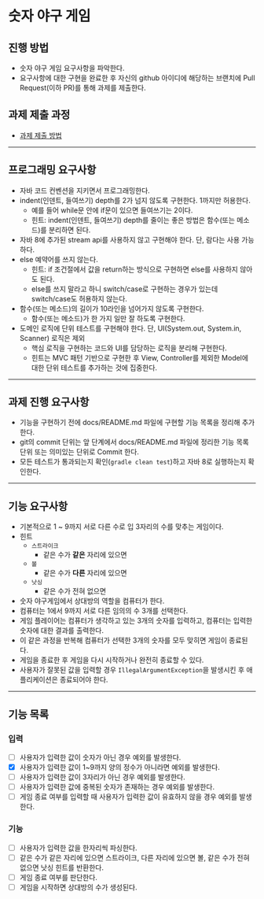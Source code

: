 # 숫자 야구 게임

## 진행 방법

* 숫자 야구 게임 요구사항을 파악한다.
* 요구사항에 대한 구현을 완료한 후 자신의 github 아이디에 해당하는 브랜치에 Pull Request(이하 PR)를 통해 과제를 제출한다.

## 과제 제출 과정

* [과제 제출 방법](https://github.com/next-step/nextstep-docs/tree/master/precourse)

---

## 프로그래밍 요구사항

- 자바 코드 컨벤션을 지키면서 프로그래밍한다.
- indent(인덴트, 들여쓰기) depth를 2가 넘지 않도록 구현한다. 1까지만 허용한다.
    - 예를 들어 while문 안에 if문이 있으면 들여쓰기는 2이다.
    - 힌트: indent(인덴트, 들여쓰기) depth를 줄이는 좋은 방법은 함수(또는 메소드)를 분리하면 된다.
- 자바 8에 추가된 stream api를 사용하지 않고 구현해야 한다. 단, 람다는 사용 가능하다.
- else 예약어를 쓰지 않는다.
    - 힌트: if 조건절에서 값을 return하는 방식으로 구현하면 else를 사용하지 않아도 된다.
    - else를 쓰지 말라고 하니 switch/case로 구현하는 경우가 있는데 switch/case도 허용하지 않는다.
- 함수(또는 메소드)의 길이가 10라인을 넘어가지 않도록 구현한다.
    - 함수(또는 메소드)가 한 가지 일만 잘 하도록 구현한다.
- 도메인 로직에 단위 테스트를 구현해야 한다. 단, UI(System.out, System.in, Scanner) 로직은 제외
    - 핵심 로직을 구현하는 코드와 UI를 담당하는 로직을 분리해 구현한다.
    - 힌트는 MVC 패턴 기반으로 구현한 후 View, Controller를 제외한 Model에 대한 단위 테스트를 추가하는 것에 집중한다.

---

## 과제 진행 요구사항

- 기능을 구현하기 전에 docs/README.md 파일에 구현할 기능 목록을 정리해 추가한다.
- git의 commit 단위는 앞 단계에서 docs/README.md 파일에 정리한 기능 목록 단위 또는 의미있는 단위로 Commit
  한다.
- 모든 테스트가 통과되는지 확인(`gradle clean test`)하고 자바 8로 실행하는지 확인한다.

---

## 기능 요구사항

- 기본적으로 1 ~ 9까지 서로 다른 수로 입 3자리의 수를 맞추는 게임이다.
- 힌트
    - `스트라이크`
        - 같은 수가 **같은** 자리에 있으면
    - `볼`
        - 같은 수가 **다른** 자리에 있으면
    - `낫싱`
        - 같은 수가 전혀 없으면
- 숫자 야구게임에서 상대방의 역할을 컴퓨터가 한다.
- 컴퓨터는 1에서 9까지 서로 다른 임의의 수 3개를 선택한다.
- 게임 플레이어는 컴퓨터가 생각하고 있는 3개의 숫자를 입력하고, 컴퓨터는 입력한 숫자에 대한 결과를 출력한다.
- 이 같은 과정을 반복해 컴퓨터가 선택한 3개의 숫자를 모두 맞히면 게임이 종료된다.
- 게임을 종료한 후 게임을 다시 시작하거나 완전히 종료할 수 있다.
- 사용자가 잘못된 값을 입력할 경우 `IllegalArgumentException`을 발생시킨 후 애플리케이션은 종료되어야 한다.

---

## 기능 목록

### 입력

- [ ] 사용자가 입력한 값이 숫자가 아닌 경우 예외를 발생한다.
- [x] 사용자가 입력한 값이 1~9까지 양의 정수가 아니라면 예외를 발생한다.
- [ ] 사용자가 입력한 값이 3자리가 아닌 경우 예외를 발생한다.
- [ ] 사용자가 입력한 값에 중복된 숫자가 존재하는 경우 예외를 발생한다.
- [ ] 게임 종료 여부를 입력할 때 사용자가 입력한 값이 유효하지 않을 경우 예외를 발생한다.

### 기능

- [ ] 사용자가 입력한 값을 한자리씩 파싱한다.
- [ ] 같은 수가 같은 자리에 있으면 스트라이크, 다른 자리에 있으면 볼, 같은 수가 전혀 없으면 낫싱 힌트를 반환한다.
- [ ] 게임 종료 여부를 판단한다.
- [ ] 게임을 시작하면 상대방의 수가 생성된다.

